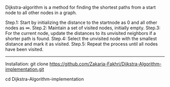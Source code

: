 Dijkstra-algorithm is a method for finding the shortest paths from a start node to all other nodes in a graph.

Step.1:  Start by initializing the distance to the startnode as 0 and all other nodes as ∞.
Step.2: Maintain a set of visited nodes, initially empty.
Step.3: For the current node, update the distances to its unvisited neighbors if a shorter path is found.
Step.4: Select the unvisited node with the smallest distance and mark it as visited.
Step.5: Repeat the process until all nodes have been visited. 
*********************************************
Installation:
git clone https://github.com/Zakaria-Fakhri/Dijkstra-Algorithm-implementation.git

cd Dijkstra-Algorithm-implementation
